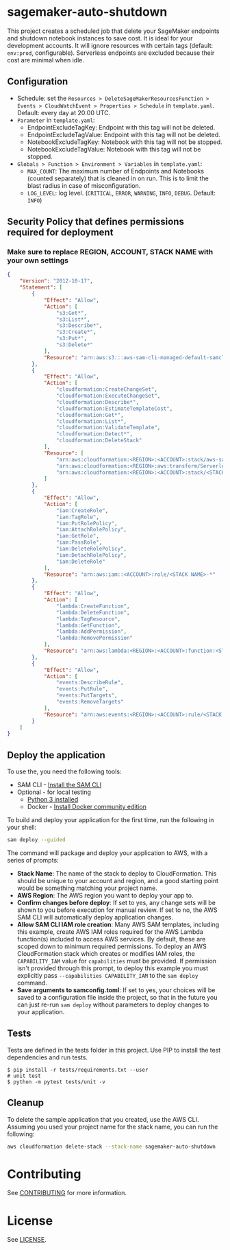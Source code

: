 # sagemaker-auto-shutdown

This project creates a scheduled job that delete your SageMaker endpoints and shutdown notebook instances to save cost. It is ideal for your development accounts. It will ignore resources with certain tags (default: `env:prod`, configurable). Serverless endpoints are excluded because their cost are minimal when idle.

## Configuration

* Schedule: set the `Resources > DeleteSageMakerResourcesFunction > Events > CloudWatchEvent > Properties > Schedule` in `template.yaml`. Default: every day at 20:00 UTC.
* `Parameter` in `template.yaml`:
  * EndpointExcludeTagKey: Endpoint with this tag will not be deleted.
  * EndpointExcludeTagValue: Endpoint with this tag will not be deleted.
  * NotebookExcludeTagKey: Notebook with this tag will not be stopped.
  * NotebookExcludeTagValue: Notebook with this tag will not be stopped.
* `Globals > Function > Environment > Variables` in `template.yaml`:
  * `MAX_COUNT`: The maximum number of Endpoints and Notebooks (counted separately) that is cleaned in on run. This is to limit the blast radius in case of misconfiguration.
  * `LOG_LEVEL`: log level. (`CRITICAL`, `ERROR`, `WARNING`, `INFO`, `DEBUG`. Default: `INFO`)

## Security Policy that defines permissions required for deployment
### Make sure to replace REGION, ACCOUNT, STACK NAME with your own settings

```json
{
    "Version": "2012-10-17",
    "Statement": [
        {
            "Effect": "Allow",
            "Action": [
                "s3:Get*",
                "s3:List*",
                "s3:Describe*",
                "s3:Create*",
                "s3:Put*",
                "s3:Delete*"
            ],
            "Resource": "arn:aws:s3:::aws-sam-cli-managed-default-samclisourcebucket-*"
        },
        {
            "Effect": "Allow",
            "Action": [
                "cloudformation:CreateChangeSet",
                "cloudformation:ExecuteChangeSet",
                "cloudformation:Describe*",
                "cloudformation:EstimateTemplateCost",
                "cloudformation:Get*",
                "cloudformation:List*",
                "cloudformation:ValidateTemplate",
                "cloudformation:Detect*",
                "cloudformation:DeleteStack"
            ],
            "Resource": [
                "arn:aws:cloudformation:<REGION>:<ACCOUNT>:stack/aws-sam-cli-managed-default/*",
                "arn:aws:cloudformation:<REGION>:aws:transform/Serverless-2016-10-31",
                "arn:aws:cloudformation:<REGION>:<ACCOUNT>:stack/<STACK NAME>*"
            ]
        },
        {
            "Effect": "Allow",
            "Action": [
                "iam:CreateRole",
                "iam:TagRole",
                "iam:PutRolePolicy",
                "iam:AttachRolePolicy",
                "iam:GetRole",
                "iam:PassRole",
                "iam:DeleteRolePolicy",
                "iam:DetachRolePolicy",
                "iam:DeleteRole"
            ],
            "Resource": "arn:aws:iam::<ACCOUNT>:role/<STACK NAME>-*"
        },
        {
            "Effect": "Allow",
            "Action": [
                "lambda:CreateFunction",
                "lambda:DeleteFunction",
                "lambda:TagResource",
                "lambda:GetFunction",
                "lambda:AddPermission",
                "lambda:RemovePermission"
            ],
            "Resource": "arn:aws:lambda:<REGION>:<ACCOUNT>:function:<STACK NAME>-*"
        },
        {
            "Effect": "Allow",
            "Action": [
                "events:DescribeRule",
                "events:PutRule",
                "events:PutTargets",
                "events:RemoveTargets"
            ],
            "Resource": "arn:aws:events:<REGION>:<ACCOUNT>:rule/<STACK NAME>-*"
        }
    ]
}
```
## Deploy the application

To use the, you need the following tools:

* SAM CLI - [Install the SAM CLI](https://docs.aws.amazon.com/serverless-application-model/latest/developerguide/serverless-sam-cli-install.html)
* Optional - for local testing
  * [Python 3 installed](https://www.python.org/downloads/)
  * Docker - [Install Docker community edition](https://hub.docker.com/search/?type=edition&offering=community)

To build and deploy your application for the first time, run the following in your shell:

```bash
sam deploy --guided
```

The command will package and deploy your application to AWS, with a series of prompts:

* **Stack Name**: The name of the stack to deploy to CloudFormation. This should be unique to your account and region, and a good starting point would be something matching your project name.
* **AWS Region**: The AWS region you want to deploy your app to.
* **Confirm changes before deploy**: If set to yes, any change sets will be shown to you before execution for manual review. If set to no, the AWS SAM CLI will automatically deploy application changes.
* **Allow SAM CLI IAM role creation**: Many AWS SAM templates, including this example, create AWS IAM roles required for the AWS Lambda function(s) included to access AWS services. By default, these are scoped down to minimum required permissions. To deploy an AWS CloudFormation stack which creates or modifies IAM roles, the `CAPABILITY_IAM` value for `capabilities` must be provided. If permission isn't provided through this prompt, to deploy this example you must explicitly pass `--capabilities CAPABILITY_IAM` to the `sam deploy` command.
* **Save arguments to samconfig.toml**: If set to yes, your choices will be saved to a configuration file inside the project, so that in the future you can just re-run `sam deploy` without parameters to deploy changes to your application.

## Tests
Tests are defined in the tests folder in this project. Use PIP to install the test dependencies and run tests.

```
$ pip install -r tests/requirements.txt --user
# unit test
$ python -m pytest tests/unit -v
```

## Cleanup

To delete the sample application that you created, use the AWS CLI. Assuming you used your project name for the stack name, you can run the following:

```bash
aws cloudformation delete-stack --stack-name sagemaker-auto-shutdown
```

# Contributing
See [CONTRIBUTING](CONTRIBUTING.md) for more information.

# License
See [LICENSE](LICENSE).
